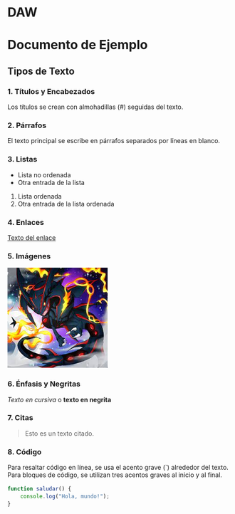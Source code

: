 # DAW
# Documento de Ejemplo

## Tipos de Texto

### 1. Títulos y Encabezados
Los títulos se crean con almohadillas (#) seguidas del texto.

### 2. Párrafos
El texto principal se escribe en párrafos separados por líneas en blanco.

### 3. Listas
- Lista no ordenada
- Otra entrada de la lista

1. Lista ordenada
2. Otra entrada de la lista ordenada

### 4. Enlaces
[Texto del enlace](https://ejemplo.com)

### 5. Imágenes
![Descripción de la imagen](descarga.jpeg)

### 6. Énfasis y Negritas
*Texto en cursiva* o **texto en negrita**

### 7. Citas
> Esto es un texto citado.

### 8. Código
Para resaltar código en línea, se usa el acento grave (`) alrededor del texto. Para bloques de código, se utilizan tres acentos graves al inicio y al final.

```javascript
function saludar() {
    console.log("Hola, mundo!");
}
